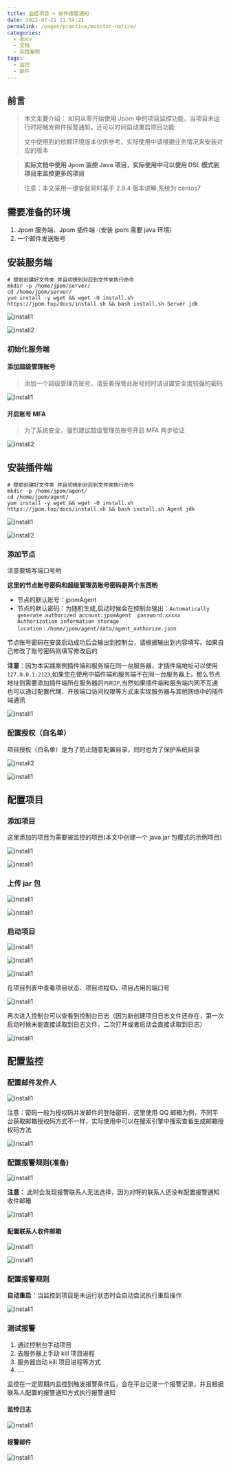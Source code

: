```yaml
---
title: 监控项目 + 邮件报警通知
date: 2022-07-21 21:54:21
permalink: /pages/practice/monitor-notice/
categories:
  - docs
  - 文档
  - 实践案例
tags:
  - 监控
  - 邮件
---
```



## 前言

> 本文主要介绍：
> 如何从零开始使用 Jpom 中的项目监控功能，当项目未运行时将触发邮件报警通知，还可以时间自动重启项目功能
>
> 文中使用到的依赖环境版本仅供参考，实际使用中请根据业务情况来安装对应的版本

> **实际文档中使用 Jpom 监控 Java 项目，实际使用中可以使用 DSL 模式到项目来监控更多的项目**

> 注意：本文采用一键安装同时基于 2.9.4 版本讲解,系统为 centos7

## 需要准备的环境

1. Jpom 服务端、Jpom 插件端（安装 jpom 需要 java 环境）
2. 一个邮件发送账号

## 安装服务端

```
# 提前创建好文件夹 并且切换到对应到文件夹执行命令
mkdir -p /home/jpom/server/
cd /home/jpom/server/
yum install -y wget && wget -O install.sh https://jpom.top/docs/install.sh && bash install.sh Server jdk
```

![install1](/images/tutorial/monitor-notice/img1.png)

![install2](/images/tutorial/monitor-notice/img2.png)


### 初始化服务端

#### 添加超级管理账号

> 添加一个超级管理员账号，请妥善保管此账号同时请设置安全度较强的密码

![install1](/images/tutorial/project_dsl_java/inits1.png)

#### 开启账号 MFA

> 为了系统安全，强烈建议超级管理员账号开启 MFA 两步验证
>
![install2](/images/tutorial/project_dsl_java/inits2.png)


## 安装插件端

```
# 提前创建好文件夹 并且切换到对应到文件夹执行命令
mkdir -p /home/jpom/agent/
cd /home/jpom/agent/
yum install -y wget && wget -O install.sh https://jpom.top/docs/install.sh && bash install.sh Agent jdk
```

![install1](/images/tutorial/monitor-notice/img3.png)

![install2](/images/tutorial/monitor-notice/img4.png)


### 添加节点

注意要填写端口号哟

**这里的节点账号密码和超级管理员账号密码是两个东西哟**

- 节点的默认账号：jpomAgent
- 节点的默认密码：为随机生成,启动时候会在控制台输出：`Automatically generate authorized account:jpomAgent  password:xxxxx  Authorization information storage location：/home/jpom/agent/data/agent_authorize.json`

节点账号密码在安装启动成功后会输出到控制台，请根据输出到内容填写。如果自己修改了账号密码则填写修改后的

**注意**：因为本实践案例插件端和服务端在同一台服务器，才插件端地址可以使用 `127.0.0.1:2123`,如果您在使用中插件端和服务端不在同一台服务器上，那么节点地址则需要添加插件端所在服务器的`内网IP`,当然如果插件端和服务端内网不互通也可以通过配置代理、开放端口访问权限等方式来实现服务器与其他网络中的插件端通讯

![install1](/images/tutorial/project_dsl_java/inita1.png)


### 配置授权（白名单）

项目授权（白名单）是为了防止随意配置目录，同时也为了保护系统目录

![install2](/images/tutorial/monitor-notice/img5.png)

![install1](/images/tutorial/project_dsl_java/inita2.png)

## 配置项目

### 添加项目

这里添加的项目为需要被监控的项目(本文中创建一个 java jar 包模式的示例项目)

![install1](/images/tutorial/monitor-notice/img7.png)

![install1](/images/tutorial/monitor-notice/img6.png)

### 上传 jar 包

![install1](/images/tutorial/monitor-notice/img8.png)

![install1](/images/tutorial/monitor-notice/img9.png)

### 启动项目

![install1](/images/tutorial/monitor-notice/img10.png)

![install1](/images/tutorial/monitor-notice/img11.png)

![install1](/images/tutorial/monitor-notice/img12.png)

在项目列表中查看项目状态、项目进程ID、项目占用的端口号

![install1](/images/tutorial/monitor-notice/img13.png)

再次进入控制台可以查看到控制台日志（因为新创建项目日志文件还存在，第一次启动时候未能直接读取到日志文件，二次打开或者启动会直接读取到日志）

![install1](/images/tutorial/monitor-notice/img14.png)

## 配置监控

### 配置邮件发件人

![install1](/images/tutorial/monitor-notice/img15.png)

注意：密码一般为授权码并发邮件的登陆密码，这里使用 QQ 邮箱为例，不同平台获取邮箱授权码方式不一样，实际使用中可以在搜索引擎中搜索查看生成邮箱授权码方法

![install1](/images/tutorial/monitor-notice/img16.png)

### 配置报警规则(准备)

![install1](/images/tutorial/monitor-notice/img17.png)

**注意：** 此时会发现报警联系人无法选择，因为对呀的联系人还没有配置报警通知收件邮箱

![install1](/images/tutorial/monitor-notice/img18.png)

#### 配置联系人收件邮箱

![install1](/images/tutorial/monitor-notice/img19.png)

![install1](/images/tutorial/monitor-notice/img20.png)

### 配置报警规则

**自动重启**：当监控到项目是未运行状态时会自动尝试执行重启操作

![install1](/images/tutorial/monitor-notice/img21.png)


### 测试报警

1. 通过控制台手动项目
2. 去服务器上手动 kill 项目进程
3. 服务器自动 kill 项目进程等方式
4. ....


监控在一定周期内监控到触发报警条件后，会在平台记录一个报警记录，并且根据联系人配置的报警通知方式执行报警通知

#### 监控日志

![install1](/images/tutorial/monitor-notice/img22.png)

#### 报警邮件

![install1](/images/tutorial/monitor-notice/img23.png)







